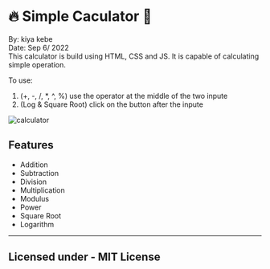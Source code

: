
# :fire: Simple Caculator :clap: 

  By: kiya kebe </br>
  Date: Sep 6/ 2022 </br>
  This calculator is build using HTML, CSS and JS. It is capable of calculating simple operation.
  
  To use:
  1. (+, -, /, *, ^, %) use the operator at the middle of the two inpute
  2. (Log & Square Root) click on the button after the inpute

![calculator](https://github.com/ksquare41/simple-calculator/blob/main/calculator.gif?raw=true)

## Features

  - Addition
  - Subtraction
  - Division
  - Multiplication
  - Modulus
  - Power
  - Square Root
  - Logarithm

***

## Licensed under - MIT License
